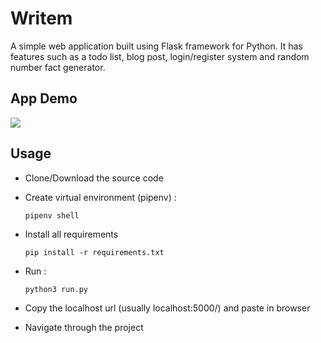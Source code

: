 # Writem
A simple web application built using Flask framework for Python. It has features such as a todo list, blog post, login/register system and random number fact generator.

## App Demo 

![](writemDemo.gif)

## Usage

* Clone/Download the source code

* Create virtual environment (pipenv) : 
  ```
  pipenv shell
  ```
  
* Install all requirements
  ``` 
  pip install -r requirements.txt
  ```
  
* Run :
  ```
  python3 run.py
  ```
  
* Copy the localhost url (usually localhost:5000/) and paste in browser

* Navigate through the project
